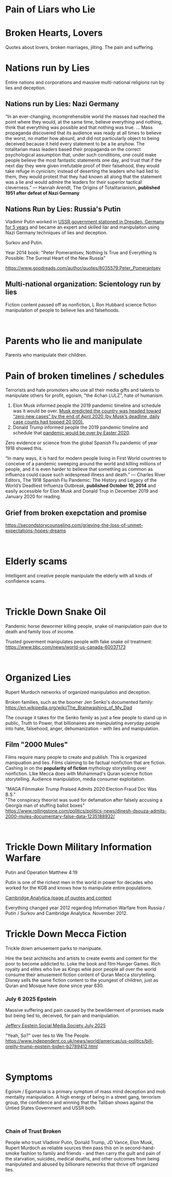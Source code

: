 # Pain of Liars who Lie

# Broken Hearts, Lovers

Quotes about lovers, broken marriages, jilting. The pain and suffering.

# Nations run by Lies

Entire nations and corporations and massive multi-national religions run by lies and deception.

## Nations run by Lies: Nazi Germany

“In an ever-changing, incomprehensible world the masses had reached the point where they would, at the same time, believe everything and nothing, think that everything was possible and that nothing was true. ... Mass propaganda discovered that its audience was ready at all times to believe the worst, no matter how absurd, and did not particularly object to being deceived because it held every statement to be a lie anyhow. The totalitarian mass leaders based their propaganda on the correct psychological assumption that, under such conditions, one could make people believe the most fantastic statements one day, and trust that if the next day they were given irrefutable proof of their falsehood, they would take refuge in cynicism; instead of deserting the leaders who had lied to them, they would protest that they had known all along that the statement was a lie and would admire the leaders for their superior tactical cleverness.”
― Hannah Arendt, The Origins of Totalitarianism, **published 1951 after defeat of Nazi Germany**

## Nations Run by Lies: Russia's Putin

Vladimir Putin worked in [USSR government stationed in Dresden, Germany for 5 years](https://www.latimes.com/world-nation/story/2023-06-15/russia-putin-early-kgb-years-east-germany-helped-shape-him) and became an expert and skilled liar and manipulaiton using Nazi Germany techniques of lies and deception.

Surkov and Putin.

Year 2014 book: "Peter Pomerantsev, Nothing Is True and Everything Is Possible: The Surreal Heart of the New Russia"

https://www.goodreads.com/author/quotes/8035579.Peter_Pomerantsev

## Multi-national organization: Scientology run by lies

Fiction content passed off as nonfiction, L Ron Hubbard science fiction manipulation of people to believe lies and falsehoods.

&nbsp;

# Parents who lie and manipulate

Parents who manipulate their children.

# Pain of broken timelines / schedules

Terrorists and hate promoters who use all their media gifts and talents to manipulate others for profit, egoism, "the 4chan LULZ", hate of humanism.

1. Elon Musk informed people the 2019 pandemic timeline and schedule was it would be over.  [Musk predicted the country was headed toward “zero new cases” by the end of April 2020 (by Musk’s deadline, daily case counts had topped 20,000).](https://www.forbes.com/sites/joewalsh/2021/03/13/elon-musks-false-covid-predictions-a-timeline/) 
2. Donald Trump informed people the 2019 pandemic timeline and schedule that [pandemic would be over by Easter 2020](https://www.bbc.com/news/world-us-canada-52029546).
  
Zero evidence or science from the global Spanish Flu pandemic of year 1918 showed this.   

“In many ways, it is hard for modern people living in First World countries to conceive of a pandemic sweeping around the world and killing millions of people, and it is even harder to believe that something as common as influenza could cause such widespread illness and death.”
― Charles River Editors, The 1918 Spanish Flu Pandemic: The History and Legacy of the World’s Deadliest Influenza Outbreak, **published October 10, 2014** and easily accessible for Elon Musk and Donald Trup in December 2019 and January 2020 for reading.

## Grief from broken exepctation and promise 

https://secondstorycounseling.com/grieving-the-loss-of-unmet-expectations-hopes-dreams

&nbsp;

# Elderly scams

Intelligent and creative people manipulate the elderly with all kinds of confidence scams.

&nbsp;

# Trickle Down Snake Oil

Pandemic horse dewormer killing people, snake oil manipulation pain due to death and family loss of income.

Trusted goverment manipulates people with fake snake oil treatment: https://www.bbc.com/news/world-us-canada-60037173

&nbsp;

# Organized Lies

Rupert Murdoch networks of organized manipulation and deception.

Broken families, such as the boomer Jen Senko's documented family: https://en.wikipedia.org/wiki/The_Brainwashing_of_My_Dad 

The courage it takes for the Senko family as just a few people to stand up in public, Truth to Power, that billionaires are manipulating everyday people into hate, falsehood, anger, dehumanization - with lies and manipulation.

## Film "2000 Mules"

Films require many people to create and publish. This is organized manipuation and lies. Films claiming to be factual nonfiction that are fiction. Cashing in on the **popularity of fiction** mythology storytelling over nonfiction. LIke Mecca does with Mohammad's Quran science fiction storytelling. Audience manipulation, media consumer exploitation.

"MAGA Filmmaker Trump Praised Admits 2020 Election Fraud Doc Was B.S."  
"The conspiracy theorist was sued for defamation after falsely accusing a Georgia man of stuffing ballot boxes"
https://www.rollingstone.com/politics/politics-news/dinesh-dsouza-admits-2000-mules-documentary-false-data-1235188932/

&nbsp;

# Trickle Down Military Information Warfare

Putin and Operation Matthew 4:19

Putin is one of the richest men in the world in power for decades who worked for the KGB and knows how to manipulate entire populations.

[Cambridge Analytica (page of quotes and context](../Quotes_Pile/Cambridge_Analytica_Quotes.md)

Everything changed year 2012 regarding Information Warfare from Russia / Putin / Surkov and Cambridge Analytica. November 2012.

# Trickle Down Mecca Fiction

Trickle down amusement parks to manipuate.

Hire the best architechs and artists to create events and content for the poor to become addicted to. Loke the book and film Hunger Games. Rich royalty and elites who live as Kings whie poor people all over the world consume their amusement fiction content of Quran Mecca storytelling. Disney sells the same fiction content to the youngest of children, just as Quran and Mosque have done since year 630.

### July 6 2025 Epstein 

Massive suffering and pain caused by the bewilderment of promises made but being lied to, deceived, for pain and manipulation.

[Jeffery Epstein Social Media Society July 2025](Epstein_social-media_July14.md)

"Yeah, So?" over lies to We The People. https://www.independent.co.uk/news/world/americas/us-politics/bill-oreilly-trump-epstein-biden-b2789412.html

&nbsp;

# Symptoms

Egoism / Egomania is a primary symptom of mass mind deception and mob mentality manipulation. A high energy of being in a street gang, terrorism group, the confidence and winning that the Taliban shows against the Untied States Government and USSR both.

&nbsp;

### Chain of Trust Broken

People who trust Vladimir Putin, Donald Trump, JD Vance, Elon Musk, Rupert Murdoch as reliable sources then pass this on in second-hand-smoke fashion to family and friends - and then carry the guilt and pain of the starvation, suicides, medical deaths, and other outcomes from being manipulated and abused by billionare networks that thrive off organized lies.

